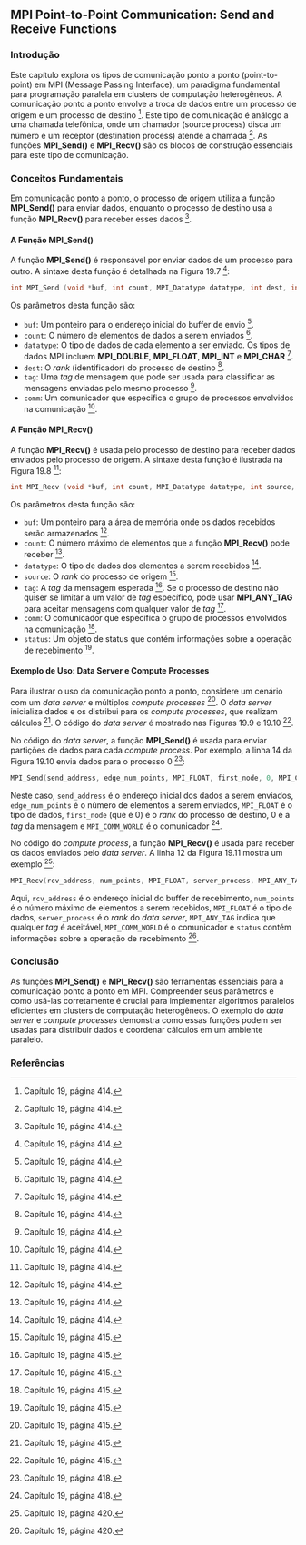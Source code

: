 ## MPI Point-to-Point Communication: Send and Receive Functions

### Introdução
Este capítulo explora os tipos de comunicação ponto a ponto (point-to-point) em MPI (Message Passing Interface), um paradigma fundamental para programação paralela em clusters de computação heterogêneos. A comunicação ponto a ponto envolve a troca de dados entre um processo de origem e um processo de destino [^414]. Este tipo de comunicação é análogo a uma chamada telefônica, onde um chamador (source process) disca um número e um receptor (destination process) atende a chamada [^414]. As funções **MPI_Send()** e **MPI_Recv()** são os blocos de construção essenciais para este tipo de comunicação.

### Conceitos Fundamentais

Em comunicação ponto a ponto, o processo de origem utiliza a função **MPI_Send()** para enviar dados, enquanto o processo de destino usa a função **MPI_Recv()** para receber esses dados [^414].

#### A Função MPI_Send()
A função **MPI_Send()** é responsável por enviar dados de um processo para outro. A sintaxe desta função é detalhada na Figura 19.7 [^414]:

```c
int MPI_Send (void *buf, int count, MPI_Datatype datatype, int dest, int tag, MPI_Comm comm)
```

Os parâmetros desta função são:
*   `buf`: Um ponteiro para o endereço inicial do buffer de envio [^414].
*   `count`: O número de elementos de dados a serem enviados [^414].
*   `datatype`: O tipo de dados de cada elemento a ser enviado. Os tipos de dados MPI incluem **MPI_DOUBLE**, **MPI_FLOAT**, **MPI_INT** e **MPI_CHAR** [^414].
*   `dest`: O *rank* (identificador) do processo de destino [^414].
*   `tag`: Uma *tag* de mensagem que pode ser usada para classificar as mensagens enviadas pelo mesmo processo [^414].
*   `comm`: Um comunicador que especifica o grupo de processos envolvidos na comunicação [^414].

#### A Função MPI_Recv()
A função **MPI_Recv()** é usada pelo processo de destino para receber dados enviados pelo processo de origem. A sintaxe desta função é ilustrada na Figura 19.8 [^414]:

```c
int MPI_Recv (void *buf, int count, MPI_Datatype datatype, int source, int tag, MPI_Comm comm, MPI_Status *status)
```

Os parâmetros desta função são:
*   `buf`: Um ponteiro para a área de memória onde os dados recebidos serão armazenados [^414].
*   `count`: O número máximo de elementos que a função **MPI_Recv()** pode receber [^414].
*   `datatype`: O tipo de dados dos elementos a serem recebidos [^414].
*   `source`: O *rank* do processo de origem [^415].
*   `tag`: A *tag* da mensagem esperada [^415]. Se o processo de destino não quiser se limitar a um valor de *tag* específico, pode usar **MPI_ANY_TAG** para aceitar mensagens com qualquer valor de *tag* [^415].
*   `comm`: O comunicador que especifica o grupo de processos envolvidos na comunicação [^415].
*   `status`: Um objeto de status que contém informações sobre a operação de recebimento [^415].

#### Exemplo de Uso: Data Server e Compute Processes
Para ilustrar o uso da comunicação ponto a ponto, considere um cenário com um *data server* e múltiplos *compute processes* [^415]. O *data server* inicializa dados e os distribui para os *compute processes*, que realizam cálculos [^415]. O código do *data server* é mostrado nas Figuras 19.9 e 19.10 [^415].

No código do *data server*, a função **MPI_Send()** é usada para enviar partições de dados para cada *compute process*. Por exemplo, a linha 14 da Figura 19.10 envia dados para o processo 0 [^418]:

```c
MPI_Send(send_address, edge_num_points, MPI_FLOAT, first_node, 0, MPI_COMM_WORLD );
```

Neste caso, `send_address` é o endereço inicial dos dados a serem enviados, `edge_num_points` é o número de elementos a serem enviados, `MPI_FLOAT` é o tipo de dados, `first_node` (que é 0) é o *rank* do processo de destino, 0 é a *tag* da mensagem e `MPI_COMM_WORLD` é o comunicador [^418].

No código do *compute process*, a função **MPI_Recv()** é usada para receber os dados enviados pelo *data server*. A linha 12 da Figura 19.11 mostra um exemplo [^420]:

```c
MPI_Recv(rcv_address, num_points, MPI_FLOAT, server_process, MPI_ANY_TAG, MPI_COMM_WORLD, &status );
```

Aqui, `rcv_address` é o endereço inicial do buffer de recebimento, `num_points` é o número máximo de elementos a serem recebidos, `MPI_FLOAT` é o tipo de dados, `server_process` é o *rank* do *data server*, `MPI_ANY_TAG` indica que qualquer *tag* é aceitável, `MPI_COMM_WORLD` é o comunicador e `status` contém informações sobre a operação de recebimento [^420].

### Conclusão
As funções **MPI_Send()** e **MPI_Recv()** são ferramentas essenciais para a comunicação ponto a ponto em MPI. Compreender seus parâmetros e como usá-las corretamente é crucial para implementar algoritmos paralelos eficientes em clusters de computação heterogêneos. O exemplo do *data server* e *compute processes* demonstra como essas funções podem ser usadas para distribuir dados e coordenar cálculos em um ambiente paralelo.

### Referências
[^414]: Capítulo 19, página 414.
[^415]: Capítulo 19, página 415.
[^418]: Capítulo 19, página 418.
[^420]: Capítulo 19, página 420.
<!-- END -->